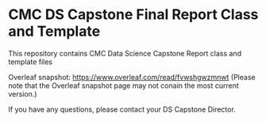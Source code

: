 # CMC DS Capstone Final Report Class and Template
This repository contains CMC Data Science Capstone Report class and template files

Overleaf snapshot: https://www.overleaf.com/read/fvwshgwzmnwt (Please note that the Overleaf snapshot page may not conain the most current version.)

If you have any questions, please contact your DS Capstone Director.


